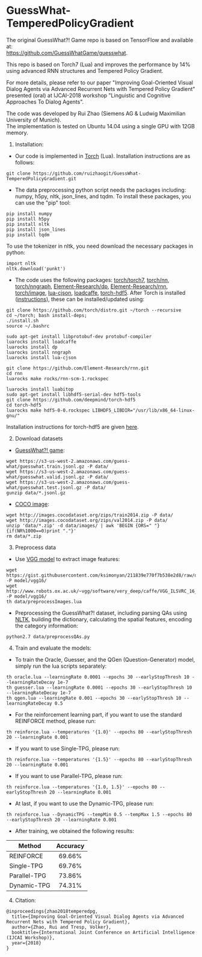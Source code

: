# GuessWhat-TemperedPolicyGradient

The original GuessWhat?! Game repo is based on TensorFlow and available at:  
https://github.com/GuessWhatGame/guesswhat.  

This repo is based on Torch7 (Lua) and improves the performance by 14% using advanced RNN structures and Tempered Policy Gradient.  

For more details, please refer to our paper "Improving Goal-Oriented Visual Dialog Agents via Advanced Recurrent Nets with Tempered Policy Gradient" presented (oral) at IJCAI-2018 workshop "Linguistic and Cognitive Approaches To Dialog Agents".  

The code was developed by Rui Zhao (Siemens AG & Ludwig Maximilian University of Munich).  
The implementation is tested on Ubuntu 14.04 using a single GPU with 12GB memory.  

1. Installation:  

- Our code is implemented in [Torch][1] (Lua). Installation instructions are as follows:

```
git clone https://github.com/ruizhaogit/GuessWhat-TemperedPolicyGradient.git
```

- The data preprocessing python script needs the packages including: numpy, h5py, nltk, json_lines, and tqdm.
To install these packages, you can use the "pip" tool:

```
pip install numpy
pip install h5py
pip install nltk
pip install json_lines
pip install tqdm
``` 

To use the tokenizer in nltk, you need download the necessary packages in python:
```
import nltk
nltk.download('punkt')
```

- The code uses the following packages: [torch/torch7][2], [torch/nn][3], [torch/nngraph][4], [Element-Research/dp][15], [Element-Research/rnn][5], [torch/image][6], [lua-cjson][7], [loadcaffe][8], [torch-hdf5][9]. After Torch is installed ([instructions][14]), these can be installed/updated using:

```
git clone https://github.com/torch/distro.git ~/torch --recursive
cd ~/torch; bash install-deps;
./install.sh
source ~/.bashrc

sudo apt-get install libprotobuf-dev protobuf-compiler
luarocks install loadcaffe
luarocks install dp
luarocks install nngraph
luarocks install lua-cjson

git clone https://github.com/Element-Research/rnn.git
cd rnn
luarocks make rocks/rnn-scm-1.rockspec

luarocks install luabitop
sudo apt-get install libhdf5-serial-dev hdf5-tools
git clone https://github.com/deepmind/torch-hdf5
cd torch-hdf5
luarocks make hdf5-0-0.rockspec LIBHDF5_LIBDIR="/usr/lib/x86_64-linux-gnu/"
```

Installation instructions for torch-hdf5 are given [here][9].

2. Download datasets
- [GuessWhat?! game][10]:  
```
wget https://s3-us-west-2.amazonaws.com/guess-what/guesswhat.train.jsonl.gz -P data/ 
wget https://s3-us-west-2.amazonaws.com/guess-what/guesswhat.valid.jsonl.gz -P data/  
wget https://s3-us-west-2.amazonaws.com/guess-what/guesswhat.test.jsonl.gz -P data/  
gunzip data/*.jsonl.gz
```  

- [COCO image][11]:  
```
wget http://images.cocodataset.org/zips/train2014.zip -P data/  
wget http://images.cocodataset.org/zips/val2014.zip -P data/  
unzip 'data/*.zip' -d data/images/ | awk 'BEGIN {ORS=" "} {if(NR%1000==0)print "."}'  
rm data/*.zip  
```

3. Preprocess data
- Use [VGG model][12] to extract image features:
```
wget https://gist.githubusercontent.com/ksimonyan/211839e770f7b538e2d8/raw/ded9363bd93ec0c770134f4e387d8aaaaa2407ce/VGG_ILSVRC_16_layers_deploy.prototxt -P model/vgg16/  
wget http://www.robots.ox.ac.uk/~vgg/software/very_deep/caffe/VGG_ILSVRC_16_layers.caffemodel -P model/vgg16/
th data/preprocessImages.lua
```

- Preprocessing the GuessWhat?! dataset, including parsing QAs using [NLTK][13], building the dictionary, calculating the spatial features, encoding the category information:
```
python2.7 data/preprocessQAs.py
```

4. Train and evaluate the models:
- To train the Oracle, Guesser, and the QGen (Question-Generator) model, simply run the lua scripts separately:
```
th oracle.lua --learningRate 0.0001 --epochs 30 --earlyStopThresh 10 --learningRateDecay 1e-7
th guesser.lua --learningRate 0.0001 --epochs 30 --earlyStopThresh 10 --learningRateDecay 1e-7
th qgen.lua --learningRate 0.001 --epochs 30 --earlyStopThresh 10 --learningRateDecay 0.5
```
- For the reinforcement learning part, if you want to use the standard REINFORCE method, please run:
```
th reinforce.lua --temperatures '{1.0}' --epochs 80 --earlyStopThresh 20 --learningRate 0.001
```
- If you want to use Single-TPG, please run:
```
th reinforce.lua --temperatures '{1.5}' --epochs 80 --earlyStopThresh 20 --learningRate 0.001
```
- If you want to use Parallel-TPG, please run:
```
th reinforce.lua --temperatures '{1.0, 1.5}' --epochs 80 --earlyStopThresh 20 --learningRate 0.001
```
- At last, if you want to use the Dynamic-TPG, please run:
```
th reinforce.lua --DynamicTPG --tempMin 0.5 --tempMax 1.5 --epochs 80 --earlyStopThresh 20 --learningRate 0.001
```
- After training, we obtained the following results:

| Method| Accuracy  |
| --------  |:-----:|
| REINFORCE   | 69.66% |
| Single-TPG     | 69.76% |
| Parallel-TPG   | 73.86%|
| Dynamic-TPG   | 74.31%| 


4. Citation:
```
@inproceedings{zhao2018temperedpg,
  title={Improving Goal-Oriented Visual Dialog Agents via Advanced Recurrent Nets with Tempered Policy Gradient},
  author={Zhao, Rui and Tresp, Volker},
  booktitle={International Joint Conference on Artificial Intelligence (IJCAI Workshop)},
  year={2018}
}
```

[1]: http://torch.ch/
[2]: https://github.com/torch/torch7
[3]: https://github.com/torch/nn
[4]: https://github.com/torch/nngraph
[5]: https://github.com/Element-Research/rnn/
[6]: https://github.com/torch/image
[7]: https://luarocks.org/modules/luarocks/lua-cjson
[8]: https://github.com/szagoruyko/loadcaffe
[9]: https://github.com/deepmind/torch-hdf5
[10]: https://guesswhat.ai 
[11]: http://cocodataset.org 
[12]: https://gist.github.com/ksimonyan/211839e770f7b538e2d8/
[13]: http://www.nltk.org/
[14]: http://torch.ch/docs/getting-started.html#_
[15]: https://github.com/nicholas-leonard/dp